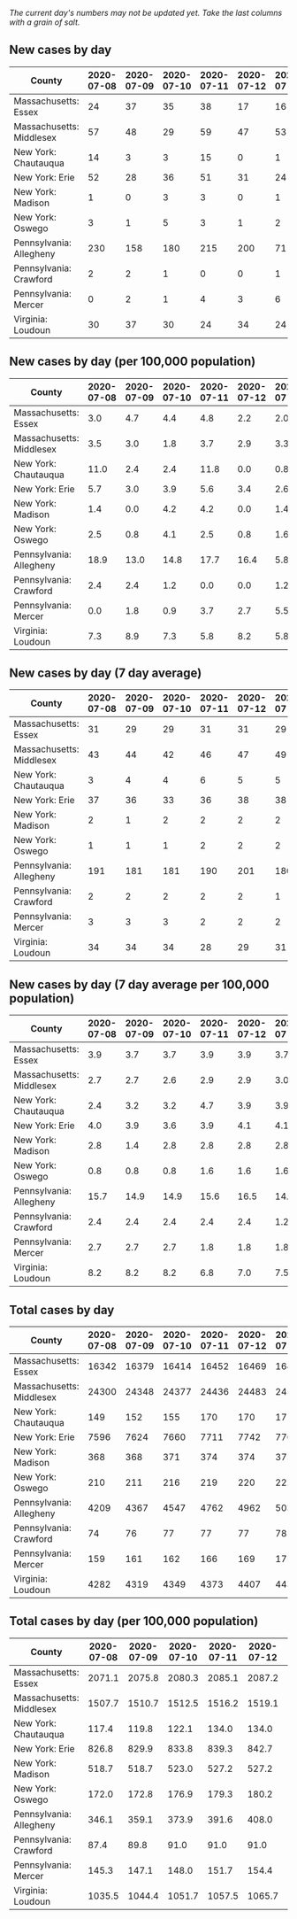 _The current day's numbers may not be updated yet. Take the last columns with a grain of salt._
## New cases by day

| County | 2020-07-08 | 2020-07-09 | 2020-07-10 | 2020-07-11 | 2020-07-12 | 2020-07-13 | 2020-07-14 |
| --- | --- | --- | --- | --- | --- | --- | --- |
| Massachusetts: Essex | 24 | 37 | 35 | 38 | 17 | 16 |  |
| Massachusetts: Middlesex | 57 | 48 | 29 | 59 | 47 | 53 |  |
| New York: Chautauqua | 14 | 3 | 3 | 15 | 0 | 1 |  |
| New York: Erie | 52 | 28 | 36 | 51 | 31 | 24 |  |
| New York: Madison | 1 | 0 | 3 | 3 | 0 | 1 |  |
| New York: Oswego | 3 | 1 | 5 | 3 | 1 | 2 |  |
| Pennsylvania: Allegheny | 230 | 158 | 180 | 215 | 200 | 71 |  |
| Pennsylvania: Crawford | 2 | 2 | 1 | 0 | 0 | 1 |  |
| Pennsylvania: Mercer | 0 | 2 | 1 | 4 | 3 | 6 |  |
| Virginia: Loudoun | 30 | 37 | 30 | 24 | 34 | 24 |  |

## New cases by day (per 100,000 population)

| County | 2020-07-08 | 2020-07-09 | 2020-07-10 | 2020-07-11 | 2020-07-12 | 2020-07-13 | 2020-07-14 |
| --- | --- | --- | --- | --- | --- | --- | --- |
| Massachusetts: Essex | 3.0 | 4.7 | 4.4 | 4.8 | 2.2 | 2.0 |  |
| Massachusetts: Middlesex | 3.5 | 3.0 | 1.8 | 3.7 | 2.9 | 3.3 |  |
| New York: Chautauqua | 11.0 | 2.4 | 2.4 | 11.8 | 0.0 | 0.8 |  |
| New York: Erie | 5.7 | 3.0 | 3.9 | 5.6 | 3.4 | 2.6 |  |
| New York: Madison | 1.4 | 0.0 | 4.2 | 4.2 | 0.0 | 1.4 |  |
| New York: Oswego | 2.5 | 0.8 | 4.1 | 2.5 | 0.8 | 1.6 |  |
| Pennsylvania: Allegheny | 18.9 | 13.0 | 14.8 | 17.7 | 16.4 | 5.8 |  |
| Pennsylvania: Crawford | 2.4 | 2.4 | 1.2 | 0.0 | 0.0 | 1.2 |  |
| Pennsylvania: Mercer | 0.0 | 1.8 | 0.9 | 3.7 | 2.7 | 5.5 |  |
| Virginia: Loudoun | 7.3 | 8.9 | 7.3 | 5.8 | 8.2 | 5.8 |  |

## New cases by day (7 day average)

| County | 2020-07-08 | 2020-07-09 | 2020-07-10 | 2020-07-11 | 2020-07-12 | 2020-07-13 | 2020-07-14 |
| --- | --- | --- | --- | --- | --- | --- | --- |
| Massachusetts: Essex | 31 | 29 | 29 | 31 | 31 | 29 |  |
| Massachusetts: Middlesex | 43 | 44 | 42 | 46 | 47 | 49 |  |
| New York: Chautauqua | 3 | 4 | 4 | 6 | 5 | 5 |  |
| New York: Erie | 37 | 36 | 33 | 36 | 38 | 38 |  |
| New York: Madison | 2 | 1 | 2 | 2 | 2 | 2 |  |
| New York: Oswego | 1 | 1 | 1 | 2 | 2 | 2 |  |
| Pennsylvania: Allegheny | 191 | 181 | 181 | 190 | 201 | 180 |  |
| Pennsylvania: Crawford | 2 | 2 | 2 | 2 | 2 | 1 |  |
| Pennsylvania: Mercer | 3 | 3 | 3 | 2 | 2 | 2 |  |
| Virginia: Loudoun | 34 | 34 | 34 | 28 | 29 | 31 |  |

## New cases by day (7 day average per 100,000 population)

| County | 2020-07-08 | 2020-07-09 | 2020-07-10 | 2020-07-11 | 2020-07-12 | 2020-07-13 | 2020-07-14 |
| --- | --- | --- | --- | --- | --- | --- | --- |
| Massachusetts: Essex | 3.9 | 3.7 | 3.7 | 3.9 | 3.9 | 3.7 |  |
| Massachusetts: Middlesex | 2.7 | 2.7 | 2.6 | 2.9 | 2.9 | 3.0 |  |
| New York: Chautauqua | 2.4 | 3.2 | 3.2 | 4.7 | 3.9 | 3.9 |  |
| New York: Erie | 4.0 | 3.9 | 3.6 | 3.9 | 4.1 | 4.1 |  |
| New York: Madison | 2.8 | 1.4 | 2.8 | 2.8 | 2.8 | 2.8 |  |
| New York: Oswego | 0.8 | 0.8 | 0.8 | 1.6 | 1.6 | 1.6 |  |
| Pennsylvania: Allegheny | 15.7 | 14.9 | 14.9 | 15.6 | 16.5 | 14.8 |  |
| Pennsylvania: Crawford | 2.4 | 2.4 | 2.4 | 2.4 | 2.4 | 1.2 |  |
| Pennsylvania: Mercer | 2.7 | 2.7 | 2.7 | 1.8 | 1.8 | 1.8 |  |
| Virginia: Loudoun | 8.2 | 8.2 | 8.2 | 6.8 | 7.0 | 7.5 |  |

## Total cases by day

| County | 2020-07-08 | 2020-07-09 | 2020-07-10 | 2020-07-11 | 2020-07-12 | 2020-07-13 | 2020-07-14 |
| --- | --- | --- | --- | --- | --- | --- | --- |
| Massachusetts: Essex | 16342 | 16379 | 16414 | 16452 | 16469 | 16485 |  |
| Massachusetts: Middlesex | 24300 | 24348 | 24377 | 24436 | 24483 | 24536 |  |
| New York: Chautauqua | 149 | 152 | 155 | 170 | 170 | 171 |  |
| New York: Erie | 7596 | 7624 | 7660 | 7711 | 7742 | 7766 |  |
| New York: Madison | 368 | 368 | 371 | 374 | 374 | 375 |  |
| New York: Oswego | 210 | 211 | 216 | 219 | 220 | 222 |  |
| Pennsylvania: Allegheny | 4209 | 4367 | 4547 | 4762 | 4962 | 5033 |  |
| Pennsylvania: Crawford | 74 | 76 | 77 | 77 | 77 | 78 |  |
| Pennsylvania: Mercer | 159 | 161 | 162 | 166 | 169 | 175 |  |
| Virginia: Loudoun | 4282 | 4319 | 4349 | 4373 | 4407 | 4431 |  |

## Total cases by day (per 100,000 population)

| County | 2020-07-08 | 2020-07-09 | 2020-07-10 | 2020-07-11 | 2020-07-12 | 2020-07-13 | 2020-07-14 |
| --- | --- | --- | --- | --- | --- | --- | --- |
| Massachusetts: Essex | 2071.1 | 2075.8 | 2080.3 | 2085.1 | 2087.2 | 2089.3 |  |
| Massachusetts: Middlesex | 1507.7 | 1510.7 | 1512.5 | 1516.2 | 1519.1 | 1522.4 |  |
| New York: Chautauqua | 117.4 | 119.8 | 122.1 | 134.0 | 134.0 | 134.7 |  |
| New York: Erie | 826.8 | 829.9 | 833.8 | 839.3 | 842.7 | 845.3 |  |
| New York: Madison | 518.7 | 518.7 | 523.0 | 527.2 | 527.2 | 528.6 |  |
| New York: Oswego | 172.0 | 172.8 | 176.9 | 179.3 | 180.2 | 181.8 |  |
| Pennsylvania: Allegheny | 346.1 | 359.1 | 373.9 | 391.6 | 408.0 | 413.9 |  |
| Pennsylvania: Crawford | 87.4 | 89.8 | 91.0 | 91.0 | 91.0 | 92.2 |  |
| Pennsylvania: Mercer | 145.3 | 147.1 | 148.0 | 151.7 | 154.4 | 159.9 |  |
| Virginia: Loudoun | 1035.5 | 1044.4 | 1051.7 | 1057.5 | 1065.7 | 1071.5 |  |
